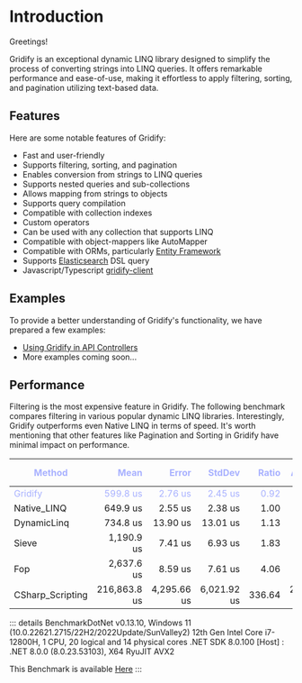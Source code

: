 # Introduction

Greetings!

Gridify is an exceptional dynamic LINQ library designed to simplify the process of converting strings into LINQ queries. It offers remarkable performance and ease-of-use, making it effortless to apply filtering, sorting, and pagination utilizing text-based data.

## Features

Here are some notable features of Gridify:

- Fast and user-friendly
- Supports filtering, sorting, and pagination
- Enables conversion from strings to LINQ queries
- Supports nested queries and sub-collections
- Allows mapping from strings to objects
- Supports query compilation
- Compatible with collection indexes
- Custom operators
- Can be used with any collection that supports LINQ
- Compatible with object-mappers like AutoMapper
- Compatible with ORMs, particularly [Entity Framework](./extensions/entityframework)
- Supports [Elasticsearch](./extensions/elasticsearch) DSL query
- Javascript/Typescript [gridify-client](./extensions/gridify-client)

## Examples

To provide a better understanding of Gridify's functionality, we have prepared a few examples:

- [Using Gridify in API Controllers](../example/api-controller.md)
- More examples coming soon...

## Performance

Filtering is the most expensive feature in Gridify.
The following benchmark compares filtering in various popular dynamic LINQ libraries.
Interestingly, Gridify outperforms even Native LINQ in terms of speed.
It's worth mentioning that other features like Pagination and Sorting in Gridify have minimal impact on performance.

| Method           |         Mean |       Error |      StdDev |  Ratio |   Allocated | Alloc Ratio |
|------------------|-------------:|------------:|------------:|-------:|------------:|------------:|
| Gridify          |     599.8 us |     2.76 us |     2.45 us |   0.92 |    36.36 KB |        1.11 |
| Native_LINQ      |     649.9 us |     2.55 us |     2.38 us |   1.00 |    32.74 KB |        1.00 |
| DynamicLinq      |     734.8 us |    13.90 us |    13.01 us |   1.13 |    119.4 KB |        3.65 |
| Sieve            |   1,190.9 us |     7.41 us |     6.93 us |   1.83 |    53.05 KB |        1.62 |
| Fop              |   2,637.6 us |     8.59 us |     7.61 us |   4.06 |   321.57 KB |        9.82 |
| CSharp_Scripting | 216,863.8 us | 4,295.66 us | 6,021.92 us | 336.64 | 23660.26 KB |      722.71 |

::: details
BenchmarkDotNet v0.13.10, Windows 11 (10.0.22621.2715/22H2/2022Update/SunValley2)
12th Gen Intel Core i7-12800H, 1 CPU, 20 logical and 14 physical cores
.NET SDK 8.0.100
[Host]     : .NET 8.0.0 (8.0.23.53103), X64 RyuJIT AVX2

This Benchmark is
available [Here](https://github.com/alirezanet/Gridify/blob/master/benchmark/LibraryComparisionFilteringBenchmark.cs)
:::

<style scoped>
   tr:nth-child(1) {
      color: #a8b1ff;
   }
</style>
